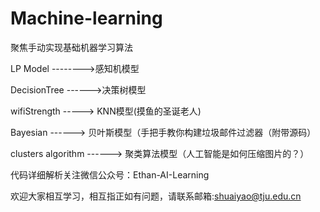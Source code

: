 # Machine-learning
聚焦手动实现基础机器学习算法


LP Model -------->感知机模型

DecisionTree ------>决策树模型

wifiStrength -----> KNN模型(摸鱼的圣诞老人)

Bayesian ------> 贝叶斯模型（手把手教你构建垃圾邮件过滤器（附带源码）

clusters algorithm ------> 聚类算法模型（人工智能是如何压缩图片的？）

代码详细解析关注微信公众号：Ethan-AI-Learning

欢迎大家相互学习，相互指正如有问题，请联系邮箱:shuaiyao@tju.edu.cn
